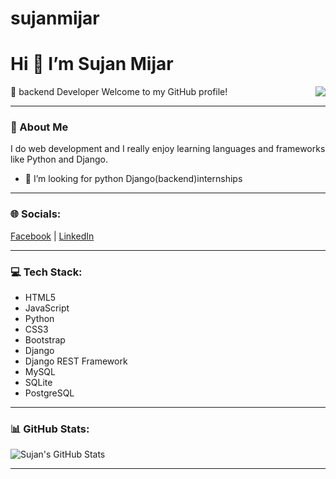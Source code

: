 # sujanmijar
# Hi 👋 I’m  Sujan Mijar

<img align="right" src="https://github.com/7oSkaaa/7oSkaaa/raw/main/Images/Right_Side.gif?raw=true" style="max-width: 100%; display: inline-block;">
🚀 backend Developer
Welcome to my GitHub profile!

---

### 🚀 About Me
I do web development and I really enjoy learning languages and frameworks like Python and Django.
- 🤔 I’m looking for python Django(backend)internships

---

### 🌐 Socials:
[Facebook](https://www.facebook.com/royal.sujan.902) | [LinkedIn](https://www.linkedin.com/in/sujan-mijar-37498636b)

---

### 💻 Tech Stack:
- HTML5
- JavaScript
- Python
- CSS3
- Bootstrap
- Django
- Django REST Framework
- MySQL
- SQLite
- PostgreSQL


---

### 📊 GitHub Stats:
![Sujan's GitHub Stats](https://github-readme-stats.vercel.app/api?username=SujaanMijar&show_icons=true&theme=radical)

---




